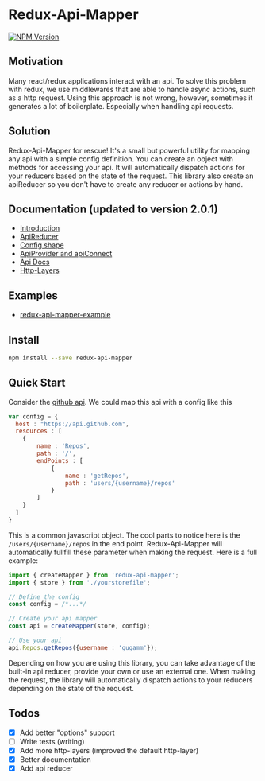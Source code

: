 # Redux-Api-Mapper

[![NPM Version](https://badge.fury.io/js/redux-api-mapper.svg)](https://www.npmjs.com/package/redux-api-mapper)

## Motivation

Many react/redux applications interact with an api. To solve this problem with redux, we use middlewares that are able to handle async actions, such as a http request. Using this approach is not wrong, however, sometimes it generates a lot of boilerplate. Especially when handling api requests.

## Solution

Redux-Api-Mapper for rescue! It's a small but powerful utility for mapping any api with a simple config definition. You can create an object with methods for accessing your api. It will automatically dispatch actions for your reducers based on the state of the request. This library also create an apiReducer so you don't have to create any reducer or actions by hand.

## Documentation (updated to version 2.0.1)

* [Introduction](/docs/introduction.md)
* [ApiReducer](/docs/api-reducer.md)
* [Config shape](/docs/config.md)
* [ApiProvider and apiConnect](/docs/api-provider.md)
* [Api Docs](/docs/api.md)
* [Http-Layers](/docs/http-layers.md)

## Examples

* [redux-api-mapper-example](https://github.com/gugamm/redux-api-mapper-example)

## Install

```bash
npm install --save redux-api-mapper
```

## Quick Start

Consider the [github api](https://developer.github.com/v3/repos/#list-user-repositories). We could map this api with a config like this

```js
var config = {
  host : "https://api.github.com",
  resources : [
	{
		name : 'Repos',
		path : '/',
		endPoints : [
			{
				name : 'getRepos',
				path : 'users/{username}/repos'
			}
		]
	}
  ]
}
```

This is a common javascript object. The cool parts to notice here is the `/users/{username}/repos` in the end point. Redux-Api-Mapper will automatically fullfill these parameter when making the request. Here is a full example:

```js
import { createMapper } from 'redux-api-mapper';
import { store } from './yourstorefile';

// Define the config
const config = /*...*/

// Create your api mapper
const api = createMapper(store, config);

// Use your api
api.Repos.getRepos({username : 'gugamm'});
```

Depending on how you are using this library, you can take advantage of the built-in api reducer, provide your own or use an external one. When making the request, the library will automatically dispatch actions to your reducers depending on the state of the request.

## Todos

- [x] Add better "options" support
- [ ] Write tests (writing)
- [x] Add more http-layers (improved the default http-layer)
- [x] Better documentation
- [x] Add api reducer